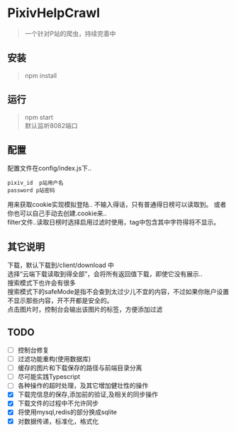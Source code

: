 # PixivHelpCrawl

> 一个针对P站的爬虫，持续完善中

## 安装
> npm install 
## 运行
> npm start  
默认监听8082端口
## 配置  
配置文件在config/index.js下..  
```
pixiv_id  p站用户名
password p站密码  
```
用来获取cookie实现模拟登陆.. 不输入得话，只有普通得日榜可以读取到。
或者你也可以自己手动去创建.cookie来..    
filter文件..读取日榜时选择启用过滤时使用，tag中包含其中字符得将不显示。
## 其它说明
下载，默认下载到/client/download 中  
选择“云端下载读取到得全部”，会将所有返回值下载，即使它没有展示..   
搜索模式下也许会有很多     
搜索模式下的safeMode是指不会查到太过少儿不宜的内容，不过如果你账户设置不显示那些内容，开不开都是安全的。    
点击图片时，控制台会输出该图片的标签，方便添加过滤


## TODO
- [ ]  控制台修复
- [ ]  过滤功能重构(使用数据库)
- [ ]  缓存的图片和下载保存的路径与前端目录分离
- [ ]  尽可能实践Typescript
- [ ]  各种操作的超时处理，及其它增加健壮性的操作
- [x]  下载完信息的保存,添加前的验证,及相关的同步操作
- [X]  下载文件的过程中不允许同步
- [X]  将使用mysql,redis的部分换成sqlite
- [X]  对数据传递，标准化，格式化
